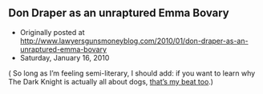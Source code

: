 ## Don Draper as an unraptured Emma Bovary

 * Originally posted at http://www.lawyersgunsmoneyblog.com/2010/01/don-draper-as-an-unraptured-emma-bovary
 * Saturday, January 16, 2010

(
So long as I’m feeling semi-literary, I should add: if you want to learn why 
The Dark Knight
 is actually all about dogs, 
[that’s my beat too](http://acephalous.typepad.com/acephalous/2010/01/humans-do-not-run-in-packs-they-form-social-circles-and-erect-strict-hierarchies-but-the-desire-to-live-in-a-pack-is-either.html).)